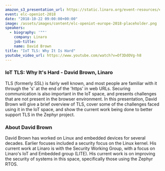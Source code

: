 ```yaml
---
amazon_s3_presentation_url: https://static.linaro.org/event-resources/elc-openiot-2018/elc-openiot-2018-iot-tls-why-it-is-hard.pdf
event: elc-openiot-2018
date: "2018-10-22 09:00:00+00:00"
image: /assets/images/content/elc-openiot-europe-2018-placeholder.png
speakers:
  - biography: '""'
    company: Linaro
    job-title:
    name: David Brown
title: "IoT TLS: Why It Is Hard"
youtube_video_url: https://www.youtube.com/watch?v=Of3DdOVg-h8
---
```


### IoT TLS: Why It's Hard - David Brown, Linaro

TLS (formerly SSL) is fairly well known, and most people are familiar with it through the 's' at the end of the 'https' in web URLs. Securing communication is also important in the IoT space, and presents challenges that are not present in the browser environment. In this presentation, David Brown will give a brief overview of TLS, cover some of the challenges faced using it in the IoT space, and show the current work being done to better support TLS in the Zephyr project.

### About David Brown

David Brown has worked on Linux and embedded devices for several decades. Earlier focuses included a security focus on the Linux kernel. His current work at Linaro is with the Security Working Group, with a focus on Linaro's IoT and Embedded group (LITE). His current work is on improving the security of systems in this space, specifically those using the Zephyr RTOS.
